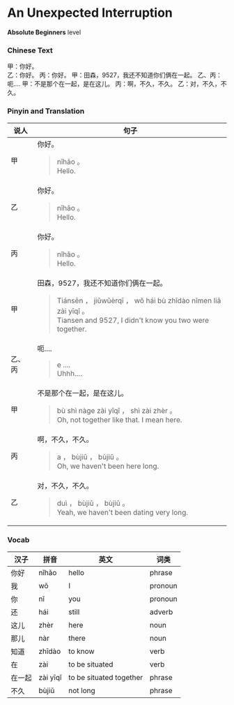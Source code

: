 # An Unexpected Interruption
**Absolute Beginners** level
### Chinese Text
甲：你好。<br />乙：你好。
丙：你好。
甲：田森，9527，我还不知道你们俩在一起。
乙、丙：呃....
甲：不是那个在一起，是在这儿。
丙：啊，不久，不久。
乙：对，不久，不久。

### Pinyin and Translation
|说人|句子|
|----|----|
|甲|你好。<blockquote>nǐhǎo 。<br />Hello.</blockquote>|
|乙|你好。<blockquote>nǐhǎo 。<br />Hello.</blockquote>|
|丙|你好。<blockquote>nǐhǎo 。<br />Hello.</blockquote>|
|甲|田森，9527，我还不知道你们俩在一起。<blockquote>Tiánsēn ， jiǔwǔèrqī ， wǒ hái bù zhīdào nǐmen liǎ zài yīqǐ 。<br />Tiansen and 9527, I didn't know you two were together.</blockquote>|
|乙、丙|呃....<blockquote>e ....<br />Uhhh....</blockquote>|
|甲|不是那个在一起，是在这儿。<blockquote>bù shì nàge zài yīqǐ ， shì zài zhèr 。<br />Oh, not together like that. I mean here.</blockquote>|
|丙|啊，不久，不久。<blockquote>a ， bùjiǔ ， bùjiǔ 。<br />Oh, we haven't been here long.</blockquote>|
|乙|对，不久，不久。<blockquote>duì ， bùjiǔ ， bùjiǔ 。<br />Yeah, we haven't been dating very long.</blockquote>|
### Vocab
|汉子|拼音|英文|词类|
|----|----|----|----|
|你好|nǐhǎo|hello|phrase|
|我|wǒ|I|pronoun|
|你|nǐ|you|pronoun|
|还|hái|still|adverb|
|这儿|zhèr|here|noun|
|那儿|nàr|there|noun|
|知道|zhīdào|to know|verb|
|在|zài|to be situated|verb|
|在一起|zài yīqǐ|to be situated together|phrase|
|不久|bùjiǔ|not long|phrase|